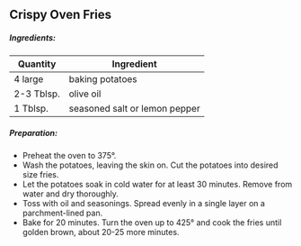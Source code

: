 ## Crispy Oven Fries

##### Ingredients:

Quantity        |    Ingredient
--------------- | -------------------------------------
4 large         | baking potatoes
2-3 Tblsp.      | olive oil
1 Tblsp.        | seasoned salt or lemon pepper

##### Preparation:
- Preheat the oven to 375&deg;.
- Wash the potatoes, leaving the skin on. Cut the potatoes into desired size fries.
- Let the potatoes soak in cold water for at least 30 minutes.  Remove from water and dry thoroughly.
- Toss with oil and seasonings.  Spread evenly in a single layer on a parchment-lined pan.
- Bake for 20 minutes. Turn the oven up to 425&deg; and cook the fries until golden brown, about 20-25 more minutes.


